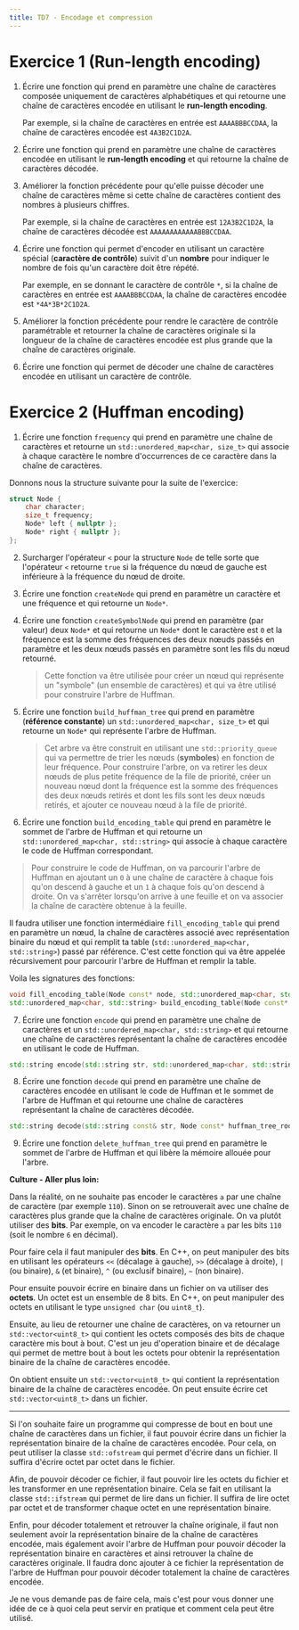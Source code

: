 ```yaml
---
title: TD7 - Encodage et compression
---
```


# Exercice 1 (Run-length encoding)

1. Écrire une fonction qui prend en paramètre une chaîne de caractères composée uniquement de caractères alphabétiques et qui retourne une chaîne de caractères encodée en utilisant le **run-length encoding**.

    Par exemple, si la chaîne de caractères en entrée est `AAAABBBCCDAA`, la chaîne de caractères encodée est `4A3B2C1D2A`.

2. Écrire une fonction qui prend en paramètre une chaîne de caractères encodée en utilisant le **run-length encoding** et qui retourne la chaîne de caractères décodée.

3. Améliorer la fonction précédente pour qu'elle puisse décoder une chaîne de caractères même si cette chaîne de caractères contient des nombres à plusieurs chiffres.

    Par exemple, si la chaîne de caractères en entrée est `12A3B2C1D2A`, la chaîne de caractères décodée est `AAAAAAAAAAAABBBCCDAA`.

4. Écrire une fonction qui permet d'encoder en utilisant un caractère spécial (**caractère de contrôle**) suivit d'un **nombre** pour indiquer le nombre de fois qu'un caractère doit être répété.

    Par exemple, en se donnant le caractère de contrôle `*`, si la chaîne de caractères en entrée est `AAAABBBCCDAA`, la chaîne de caractères encodée est `*4A*3B*2C1D2A`.

5. Améliorer la fonction précédente pour rendre le caractère de contrôle paramétrable et retourner la chaîne de caractères originale si la longueur de la chaîne de caractères encodée est plus grande que la chaîne de caractères originale.

6. Écrire une fonction qui permet de décoder une chaîne de caractères encodée en utilisant un caractère de contrôle.

# Exercice 2 (Huffman encoding)

1. Écrire une fonction `frequency` qui prend en paramètre une chaîne de caractères et retourne un `std::unordered_map<char, size_t>` qui associe à chaque caractère le nombre d'occurrences de ce caractère dans la chaîne de caractères.

Donnons nous la structure suivante pour la suite de l'exercice:

```cpp
struct Node {
    char character;
    size_t frequency;
    Node* left { nullptr };
    Node* right { nullptr };
};
```

2. Surcharger l'opérateur `<` pour la structure `Node` de telle sorte que l'opérateur `<` retourne `true` si la fréquence du nœud de gauche est inférieure à la fréquence du nœud de droite.
3. Écrire une fonction `createNode` qui prend en paramètre un caractère et une fréquence et qui retourne un `Node*`.
4. Écrire une fonction `createSymbolNode` qui prend en paramètre (par valeur) deux `Node*` et qui retourne un `Node*` dont le caractère est `0` et la fréquence est la somme des fréquences des deux nœuds passés en paramètre et les deux nœuds passés en paramètre sont les fils du nœud retourné.

    > Cette fonction va être utilisée pour créer un nœud qui représente un "symbole" (un ensemble de caractères) et qui va être utilisé pour construire l'arbre de Huffman.

5. Écrire une fonction `build_huffman_tree` qui prend en paramètre (**référence constante**) un `std::unordered_map<char, size_t>` et qui retourne un `Node*` qui représente l'arbre de Huffman.

    > Cet arbre va être construit en utilisant une `std::priority_queue` qui va permettre de trier les nœuds (**symboles**) en fonction de leur fréquence.
    > Pour construire l'arbre, on va retirer les deux nœuds de plus petite fréquence de la file de priorité, créer un nouveau nœud dont la fréquence est la somme des fréquences des deux nœuds retirés et dont les fils sont les deux nœuds retirés, et ajouter ce nouveau nœud à la file de priorité.


6. Écrire une fonction `build_encoding_table` qui prend en paramètre le sommet de l'arbre de Huffman et qui retourne un `std::unordered_map<char, std::string>` qui associe à chaque caractère le code de Huffman correspondant.

> Pour construire le code de Huffman, on va parcourir l'arbre de Huffman en ajoutant un `0` à une chaîne de caractère à chaque fois qu'on descend à gauche et un `1` à chaque fois qu'on descend à droite. On va s'arrêter lorsqu'on arrive à une feuille et on va associer la chaîne de caractère obtenue à la feuille.

Il faudra utiliser une fonction intermédiaire `fill_encoding_table` qui prend en paramètre un nœud, la chaîne de caractères associé avec représentation binaire du nœud et qui remplit ta table (`std::unordered_map<char, std::string>`) passé par référence.
C'est cette fonction qui va être appelée récursivement pour parcourir l'arbre de Huffman et remplir la table.

Voila les signatures des fonctions:

```cpp
void fill_encoding_table(Node const* node, std::unordered_map<char, std::string>& table, std::string str);
std::unordered_map<char, std::string> build_encoding_table(Node const* root);
```

7. Écrire une fonction `encode` qui prend en paramètre une chaîne de caractères et un `std::unordered_map<char, std::string>` et qui retourne une chaîne de caractères représentant la chaîne de caractères encodée en utilisant le code de Huffman.

```cpp
std::string encode(std::string str, std::unordered_map<char, std::string> const& table);
```

8. Écrire une fonction `decode` qui prend en paramètre une chaîne de caractères encodée en utilisant le code de Huffman et le sommet de l'arbre de Huffman et qui retourne une chaîne de caractères représentant la chaîne de caractères décodée.

```cpp
std::string decode(std::string const& str, Node const* huffman_tree_root);
```

9. Écrire une fonction `delete_huffman_tree` qui prend en paramètre le sommet de l'arbre de Huffman et qui libère la mémoire allouée pour l'arbre.

**Culture - Aller plus loin:**

Dans la réalité, on ne souhaite pas encoder le caractères `a` par une chaîne de caractère (par exemple `110`). Sinon on se retrouverait avec une chaîne de caractères plus grande que la chaîne de caractères originale. On va plutôt utiliser des **bits**. Par exemple, on va encoder le caractère `a` par les bits `110` (soit le nombre `6` en décimal).

Pour faire cela il faut manipuler des **bits**. En C++, on peut manipuler des bits en utilisant les opérateurs `<<` (décalage à gauche), `>>` (décalage à droite), `|` (ou binaire), `&` (et binaire), `^` (ou exclusif binaire), `~` (non binaire).

Pour ensuite pouvoir écrire en binaire dans un fichier on va utiliser des **octets**. Un octet est un ensemble de 8 bits. En C++, on peut manipuler des octets en utilisant le type `unsigned char` (ou `uint8_t`).

Ensuite, au lieu de retourner une chaîne de caractères, on va retourner un `std::vector<uint8_t>` qui contient les octets composés des bits de chaque caractère mis bout à bout. C'est un jeu d'operation binaire et de décalage qui permet de mettre bout à bout les octets pour obtenir la représentation binaire de la chaîne de caractères encodée.

On obtient ensuite un `std::vector<uint8_t>` qui contient la représentation binaire de la chaîne de caractères encodée. On peut ensuite écrire cet `std::vector<uint8_t>` dans un fichier.

---

Si l'on souhaite faire un programme qui compresse de bout en bout une chaîne de caractères dans un fichier, il faut pouvoir écrire dans un fichier la représentation binaire de la chaîne de caractères encodée. Pour cela, on peut utiliser la classe `std::ofstream` qui permet d'écrire dans un fichier. Il suffira d'écrire octet par octet dans le fichier.

Afin, de pouvoir décoder ce fichier, il faut pouvoir lire les octets du fichier et les transformer en une représentation binaire. Cela se fait en utilisant la classe `std::ifstream` qui permet de lire dans un fichier. Il suffira de lire octet par octet et de transformer chaque octet en une représentation binaire.

Enfin, pour décoder totalement et retrouver la chaîne originale, il faut non seulement avoir la représentation binaire de la chaîne de caractères encodée, mais également avoir l'arbre de Huffman pour pouvoir décoder la représentation binaire en caractères et ainsi retrouver la chaîne de caractères originale. Il faudra donc ajouter à ce fichier la représentation de l'arbre de Huffman pour pouvoir décoder totalement la chaîne de caractères encodée.

Je ne vous demande pas de faire cela, mais c'est pour vous donner une idée de ce à quoi cela peut servir en pratique et comment cela peut être utilisé.
